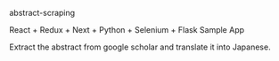 abstract-scraping

React + Redux + Next + Python + Selenium + Flask Sample App

Extract the abstract from google scholar and translate it into Japanese.
